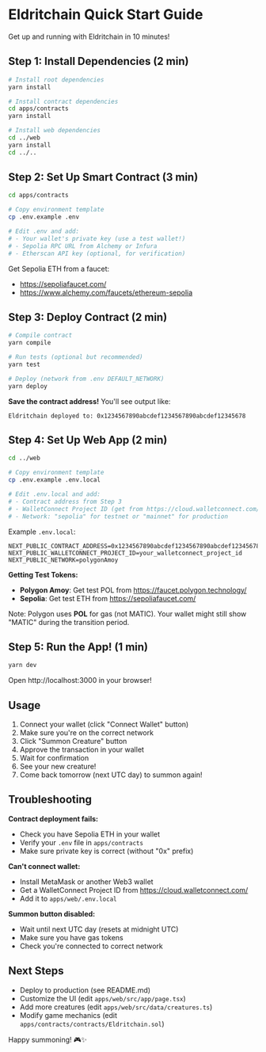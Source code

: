 # Eldritchain Quick Start Guide

Get up and running with Eldritchain in 10 minutes!

## Step 1: Install Dependencies (2 min)

```bash
# Install root dependencies
yarn install

# Install contract dependencies
cd apps/contracts
yarn install

# Install web dependencies
cd ../web
yarn install
cd ../..
```

## Step 2: Set Up Smart Contract (3 min)

```bash
cd apps/contracts

# Copy environment template
cp .env.example .env

# Edit .env and add:
# - Your wallet's private key (use a test wallet!)
# - Sepolia RPC URL from Alchemy or Infura
# - Etherscan API key (optional, for verification)
```

Get Sepolia ETH from a faucet:

- https://sepoliafaucet.com/
- https://www.alchemy.com/faucets/ethereum-sepolia

## Step 3: Deploy Contract (2 min)

```bash
# Compile contract
yarn compile

# Run tests (optional but recommended)
yarn test

# Deploy (network from .env DEFAULT_NETWORK)
yarn deploy
```

**Save the contract address!** You'll see output like:

```
Eldritchain deployed to: 0x1234567890abcdef1234567890abcdef12345678
```

## Step 4: Set Up Web App (2 min)

```bash
cd ../web

# Copy environment template
cp .env.example .env.local

# Edit .env.local and add:
# - Contract address from Step 3
# - WalletConnect Project ID (get from https://cloud.walletconnect.com/)
# - Network: "sepolia" for testnet or "mainnet" for production
```

Example `.env.local`:
```env
NEXT_PUBLIC_CONTRACT_ADDRESS=0x1234567890abcdef1234567890abcdef12345678
NEXT_PUBLIC_WALLETCONNECT_PROJECT_ID=your_walletconnect_project_id
NEXT_PUBLIC_NETWORK=polygonAmoy
```

**Getting Test Tokens:**
- **Polygon Amoy**: Get test POL from https://faucet.polygon.technology/
- **Sepolia**: Get test ETH from https://sepoliafaucet.com/

Note: Polygon uses **POL** for gas (not MATIC). Your wallet might still show "MATIC" during the transition period.

## Step 5: Run the App! (1 min)

```bash
yarn dev
```

Open http://localhost:3000 in your browser!

## Usage

1. Connect your wallet (click "Connect Wallet" button)
2. Make sure you're on the correct network
3. Click "Summon Creature" button
4. Approve the transaction in your wallet
5. Wait for confirmation
6. See your new creature!
7. Come back tomorrow (next UTC day) to summon again!

## Troubleshooting

**Contract deployment fails:**

- Check you have Sepolia ETH in your wallet
- Verify your `.env` file in `apps/contracts`
- Make sure private key is correct (without "0x" prefix)

**Can't connect wallet:**

- Install MetaMask or another Web3 wallet
- Get a WalletConnect Project ID from https://cloud.walletconnect.com/
- Add it to `apps/web/.env.local`

**Summon button disabled:**

- Wait until next UTC day (resets at midnight UTC)
- Make sure you have gas tokens
- Check you're connected to correct network

## Next Steps

- Deploy to production (see README.md)
- Customize the UI (edit `apps/web/src/app/page.tsx`)
- Add more creatures (edit `apps/web/src/data/creatures.ts`)
- Modify game mechanics (edit `apps/contracts/contracts/Eldritchain.sol`)

Happy summoning! 🎮✨
